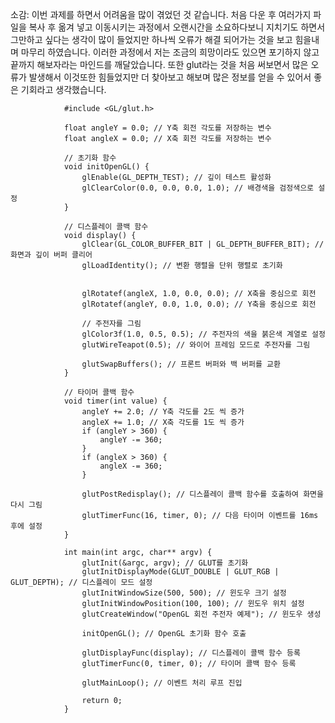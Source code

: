 소감: 이번 과제를 하면서 어려움을 많이 겪었던 것 같습니다. 처음 다운 후 여러가지 파일을 복사 후 옮겨 넣고 이동시키는 과정에서 오랜시간을 소요하다보니 지치기도 하면서 그만하고 싶다는 생각이 많이 들었지만 하나씩 오류가 해결 되어가는 것을 보고 힘을내며 마무리 하였습니다. 이러한 과정에서 저는 조금의 희망이라도 있으면 포기하지 않고 끝까지 해보자라는 마인드를 깨달았습니다. 또한 glut라는 것을 처음 써보면서 많은 오류가 발생해서 이것또한 힘들었지만 더 찾아보고 해보며 많은 정보를 얻을 수 있어서 좋은 기회라고 생각했습니다.                
           
                #include <GL/glut.h>
                
                float angleY = 0.0; // Y축 회전 각도를 저장하는 변수
                float angleX = 0.0; // X축 회전 각도를 저장하는 변수
                
                // 초기화 함수
                void initOpenGL() {
                    glEnable(GL_DEPTH_TEST); // 깊이 테스트 활성화
                    glClearColor(0.0, 0.0, 0.0, 1.0); // 배경색을 검정색으로 설정
                }
                
                // 디스플레이 콜백 함수
                void display() {
                    glClear(GL_COLOR_BUFFER_BIT | GL_DEPTH_BUFFER_BIT); // 화면과 깊이 버퍼 클리어
                    glLoadIdentity(); // 변환 행렬을 단위 행렬로 초기화
                    
                    
                    glRotatef(angleX, 1.0, 0.0, 0.0); // X축을 중심으로 회전
                    glRotatef(angleY, 0.0, 1.0, 0.0); // Y축을 중심으로 회전
                    
                    // 주전자를 그림
                    glColor3f(1.0, 0.5, 0.5); // 주전자의 색을 붉은색 계열로 설정
                    glutWireTeapot(0.5); // 와이어 프레임 모드로 주전자를 그림
                    
                    glutSwapBuffers(); // 프론트 버퍼와 백 버퍼를 교환
                }
                
                // 타이머 콜백 함수
                void timer(int value) {
                    angleY += 2.0; // Y축 각도를 2도 씩 증가
                    angleX += 1.0; // X축 각도를 1도 씩 증가
                    if (angleY > 360) {
                        angleY -= 360;
                    }
                    if (angleX > 360) {
                        angleX -= 360;
                    }
                    
                    glutPostRedisplay(); // 디스플레이 콜백 함수를 호출하여 화면을 다시 그림
                    glutTimerFunc(16, timer, 0); // 다음 타이머 이벤트를 16ms 후에 설정
                }
                
                int main(int argc, char** argv) {
                    glutInit(&argc, argv); // GLUT를 초기화
                    glutInitDisplayMode(GLUT_DOUBLE | GLUT_RGB | GLUT_DEPTH); // 디스플레이 모드 설정
                    glutInitWindowSize(500, 500); // 윈도우 크기 설정
                    glutInitWindowPosition(100, 100); // 윈도우 위치 설정
                    glutCreateWindow("OpenGL 회전 주전자 예제"); // 윈도우 생성
                    
                    initOpenGL(); // OpenGL 초기화 함수 호출
                    
                    glutDisplayFunc(display); // 디스플레이 콜백 함수 등록
                    glutTimerFunc(0, timer, 0); // 타이머 콜백 함수 등록
                    
                    glutMainLoop(); // 이벤트 처리 루프 진입
                    
                    return 0;
                }
